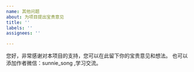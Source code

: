 ```yaml
---
name: 其他问题
about: 为项目提出宝贵意见
title: ''
labels: ''
assignees: ''

---
```


您好，非常感谢对本项目的支持，您可以在此留下你的宝贵意见和想法。
也可以添加作者微信：sunnie_song ,学习交流。
